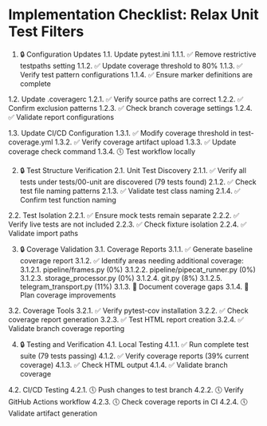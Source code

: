 # Implementation Checklist: Relax Unit Test Filters

1. 🔒 Configuration Updates
1.1. Update pytest.ini
1.1.1. ✅ Remove restrictive testpaths setting
1.1.2. ✅ Update coverage threshold to 80%
1.1.3. ✅ Verify test pattern configurations
1.1.4. ✅ Ensure marker definitions are complete

1.2. Update .coveragerc
1.2.1. ✅ Verify source paths are correct
1.2.2. ✅ Confirm exclusion patterns
1.2.3. ✅ Check branch coverage settings
1.2.4. ✅ Validate report configurations

1.3. Update CI/CD Configuration
1.3.1. ✅ Modify coverage threshold in test-coverage.yml
1.3.2. ✅ Verify coverage artifact upload
1.3.3. ✅ Update coverage check command
1.3.4. 🕔 Test workflow locally

2. 🔒 Test Structure Verification
2.1. Unit Test Discovery
2.1.1. ✅ Verify all tests under tests/00-unit are discovered (79 tests found)
2.1.2. ✅ Check test file naming patterns
2.1.3. ✅ Validate test class naming
2.1.4. ✅ Confirm test function naming

2.2. Test Isolation
2.2.1. ✅ Ensure mock tests remain separate
2.2.2. ✅ Verify live tests are not included
2.2.3. ✅ Check fixture isolation
2.2.4. ✅ Validate import paths

3. 🔒 Coverage Validation
3.1. Coverage Reports
3.1.1. ✅ Generate baseline coverage report
3.1.2. ✅ Identify areas needing additional coverage:
3.1.2.1. pipeline/frames.py (0%)
3.1.2.2. pipeline/pipecat_runner.py (0%)
3.1.2.3. storage_processor.py (0%)
3.1.2.4. git.py (8%)
3.1.2.5. telegram_transport.py (11%)
3.1.3. 🛑 Document coverage gaps
3.1.4. 🛑 Plan coverage improvements

3.2. Coverage Tools
3.2.1. ✅ Verify pytest-cov installation
3.2.2. ✅ Check coverage report generation
3.2.3. ✅ Test HTML report creation
3.2.4. ✅ Validate branch coverage reporting

4. 🔒 Testing and Verification
4.1. Local Testing
4.1.1. ✅ Run complete test suite (79 tests passing)
4.1.2. ✅ Verify coverage reports (39% current coverage)
4.1.3. ✅ Check HTML output
4.1.4. ✅ Validate branch coverage

4.2. CI/CD Testing
4.2.1. 🕔 Push changes to test branch
4.2.2. 🕔 Verify GitHub Actions workflow
4.2.3. 🕔 Check coverage reports in CI
4.2.4. 🕔 Validate artifact generation 